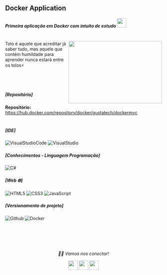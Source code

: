 ### <h2> Docker Application
  <h5>Primeira aplicação em Docker com intuíto de estudo <img src="https://media.giphy.com/media/WUlplcMpOCEmTGBtBW/giphy.gif" width="30"> 
</em></p></h5>
  
  </br>
  


<img align="right" src="https://blog.chun.no/images/2014-06-01-docker.gif" width="300" height="200"/>
Tolo é aquele que acreditar já saber tudo, mas aquele que contém humildade para aprender nunca estará entre os tolos⚡

</br></br>

### <h5> [Repositório]</h5>
<b>Repositório:</b> https://hub.docker.com/repository/docker/gustatech/dockermvc
</br></br>


### <h5> [IDE]</h5>
![VisualStudioCode](https://img.shields.io/badge/Visual_Studio_Code-000000?style=for-the-badge&logo=visual%20studio%20code&logoColor=blue)
![VisualStudio](https://img.shields.io/badge/Visual_Studio_2019-000000?style=for-the-badge&logo=visual%20studio&logoColor=purple)

### <h5> [Conhecimentos - Linguagem Programação]</h5>
![C#](https://img.shields.io/badge/C%23-000000?style=for-the-badge&logo=c-sharp&logoColor=purple)

### <h5> [Web 🌐]</h5>
![HTML5](https://img.shields.io/badge/-HTML5-000000?style=for-the-badge&logo=HTML5)
![CSS3](https://img.shields.io/badge/-CSS3-000000?style=for-the-badge&logo=CSS3)
![JavaScript](https://img.shields.io/badge/-JavaScript-000000?style=for-the-badge&logo=javascript)


### <h5> [Versionamento de projeto] </h5>
![Github](http://img.shields.io/badge/-Github-000000?style=for-the-badge&logo=Github&logoColor=green)
![Docker](http://img.shields.io/badge/-Docker-000000?style=for-the-badge&logo=Docker&logoColor=cyan)

</br></br></br></br>


<p align="center">
  <i>🤝🏻 Vamos nos conectar!</i>

  <p align="center">
    <a href="https://www.linkedin.com/in/gusta-nascimento/" alt="Linkedin"><img src="https://github.com/nitish-awasthi/nitish-awasthi/blob/master/174857.png" height="30" width="30"></a>
    <a href="https://www.instagram.com/gusta.nascimento/" alt="Instagram"><img src="https://github.com/nitish-awasthi/nitish-awasthi/blob/master/instagram-logo-png-transparent-background-hd-3.png" height="30" width="30"></a>
    <a href="mailto:caous.g@gmail.com" alt="E-mail"><img src="https://github.com/nitish-awasthi/nitish-awasthi/blob/master/gmail-512.webp" height="30" width="30"></a>   
  </p>
